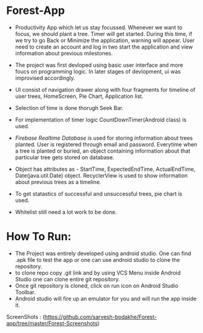 
# Forest-App

* Productivity App which let us stay focussed. Whenever we want to focus, we should plant a tree.
  Timer will get started. During this time, if we try to go Back or Minimize the application, warning will appear.
  User need to create an account and log in two start the application and view information about previous milestones.


* The project was first devloped using basic user interface and more foucs on programming logic.
  In later stages of devlopment, ui was improvised accordingly.
* UI consist of navigation drawer along with four fragments for timeline of user trees, HomeScreen, Pie Chart, Application list.
* Selection of time is done thorugh Seek Bar.
* For implementation of timer logic CountDownTimer(Android class) is used.
* *Firebase Realtime Database* is used for storing information about trees planted.
  User is registered through email and password. 
  Everytime when a tree is planted or buried, an object containing information about that particular tree gets stored on database.
* Object has attributes as - StartTime, ExpectedEndTime, ActualEndTime, Date(java.util.Date) object.
  RecyclerView is used to show information about previous trees as a timeline.
* To get statastics of successful and unsuccessful trees, pie chart is used.
* Whitelist still need a lot work to be done.


# How To Run:
* The Project was entirely developed using android studio. One can find .apk file to test the app or one can use android studio to clone the repository.
* to clone repo copy .git link and by using VCS Menu inside Android Studio one can clone entire git repository.
* Once git repository is cloned, click on run icon on Android Studio Toolbar.
* Android studio will fire up an emulator for you and will run the app inside it.



ScreenShots : (https://github.com/sarvesh-bodakhe/Forest-app/tree/master/Forest-Screenshots)
